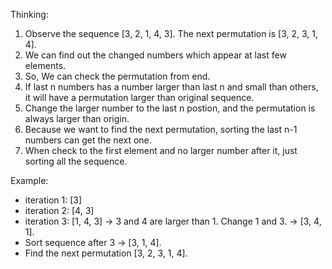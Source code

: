 Thinking:
1. Observe the sequence [3, 2, 1, 4, 3]. The next permutation is [3, 2, 3, 1, 4].
2. We can find out the changed numbers which appear at last few elements.
3. So, We can check the permutation from end.
4. If last n numbers has a number larger than last n and small than others, it will have a permutation larger than original sequence.
5. Change the larger number to the last n postion, and the permutation is always larger than origin.
6. Because we want to find the next permutation, sorting the last n-1 numbers can get the next one.
7. When check to the first element and no larger number after it, just sorting all the sequence.

Example:
* iteration 1: [3]
* iteration 2: [4, 3]
* iteration 3: [1, 4, 3] -> 3 and 4 are larger than 1. Change 1 and 3. -> [3, 4, 1].
* Sort sequence after 3 -> [3, 1, 4].
* Find the next permutation [3, 2, 3, 1, 4].

